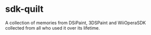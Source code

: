 # sdk-quilt
A collection of memories from DSiPaint, 3DSPaint and WiiOperaSDK collected from all who used it over its lifetime.
